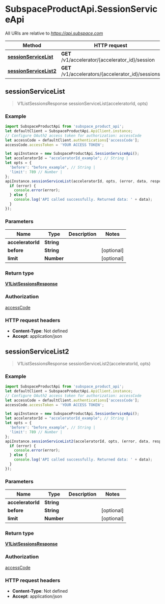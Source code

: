 # SubspaceProductApi.SessionServiceApi

All URIs are relative to *https://api.subspace.com*

Method | HTTP request | Description
------------- | ------------- | -------------
[**sessionServiceList**](SessionServiceApi.md#sessionServiceList) | **GET** /v1/accelerator/{accelerator_id}/session | 
[**sessionServiceList2**](SessionServiceApi.md#sessionServiceList2) | **GET** /v1/accelerators/{accelerator_id}/sessions | 



## sessionServiceList

> V1ListSessionsResponse sessionServiceList(acceleratorId, opts)



### Example

```javascript
import SubspaceProductApi from 'subspace_product_api';
let defaultClient = SubspaceProductApi.ApiClient.instance;
// Configure OAuth2 access token for authorization: accessCode
let accessCode = defaultClient.authentications['accessCode'];
accessCode.accessToken = 'YOUR ACCESS TOKEN';

let apiInstance = new SubspaceProductApi.SessionServiceApi();
let acceleratorId = "acceleratorId_example"; // String | 
let opts = {
  'before': "before_example", // String | 
  'limit': 789 // Number | 
};
apiInstance.sessionServiceList(acceleratorId, opts, (error, data, response) => {
  if (error) {
    console.error(error);
  } else {
    console.log('API called successfully. Returned data: ' + data);
  }
});
```

### Parameters


Name | Type | Description  | Notes
------------- | ------------- | ------------- | -------------
 **acceleratorId** | **String**|  | 
 **before** | **String**|  | [optional] 
 **limit** | **Number**|  | [optional] 

### Return type

[**V1ListSessionsResponse**](V1ListSessionsResponse.md)

### Authorization

[accessCode](../README.md#accessCode)

### HTTP request headers

- **Content-Type**: Not defined
- **Accept**: application/json


## sessionServiceList2

> V1ListSessionsResponse sessionServiceList2(acceleratorId, opts)



### Example

```javascript
import SubspaceProductApi from 'subspace_product_api';
let defaultClient = SubspaceProductApi.ApiClient.instance;
// Configure OAuth2 access token for authorization: accessCode
let accessCode = defaultClient.authentications['accessCode'];
accessCode.accessToken = 'YOUR ACCESS TOKEN';

let apiInstance = new SubspaceProductApi.SessionServiceApi();
let acceleratorId = "acceleratorId_example"; // String | 
let opts = {
  'before': "before_example", // String | 
  'limit': 789 // Number | 
};
apiInstance.sessionServiceList2(acceleratorId, opts, (error, data, response) => {
  if (error) {
    console.error(error);
  } else {
    console.log('API called successfully. Returned data: ' + data);
  }
});
```

### Parameters


Name | Type | Description  | Notes
------------- | ------------- | ------------- | -------------
 **acceleratorId** | **String**|  | 
 **before** | **String**|  | [optional] 
 **limit** | **Number**|  | [optional] 

### Return type

[**V1ListSessionsResponse**](V1ListSessionsResponse.md)

### Authorization

[accessCode](../README.md#accessCode)

### HTTP request headers

- **Content-Type**: Not defined
- **Accept**: application/json

